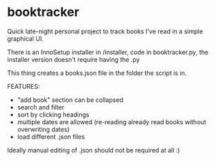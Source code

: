 # booktracker

Quick late-night personal project to track books I've read in a simple graphical UI.

There is an InnoSetup installer in /installer, code in booktracker.py, the installer version doesn't require having the .py

This thing creates a books.json file in the folder the script is in.

FEATURES:
- "add book" section can be collapsed
- search and filter
- sort by clicking headings
- multiple dates are allowed (re-reading already read books without overwriting dates)
- load different .json files

Ideally manual editing of .json should not be required at all :)
